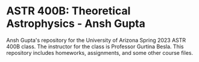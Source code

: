 # ASTR 400B: Theoretical Astrophysics - Ansh Gupta
Ansh Gupta's repository for the University of Arizona Spring 2023 ASTR 400B class. The instructor for the class is Professor Gurtina Besla. This repository includes homeworks, assignments, and some other course files.
